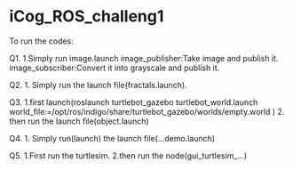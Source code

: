 # iCog_ROS_challeng1
To run the codes:

Q1. 1.Simply run image.launch
      image_publisher:Take image and publish it.
      image_subscriber:Convert it into grayscale and publish it.

Q2. 1. Simply run the launch file(fractals.launch).


Q3. 1.first launch(roslaunch turtlebot_gazebo turtlebot_world.launch world_file:=/opt/ros/indigo/share/turtlebot_gazebo/worlds/empty.world
      )
    2. then run the launch file(object.launch)


Q4. 1. Simply run(launch) the launch file(...demo.launch)


Q5. 1.First run the turtlesim.
    2.then run the node(gui_turtlesim_...)



